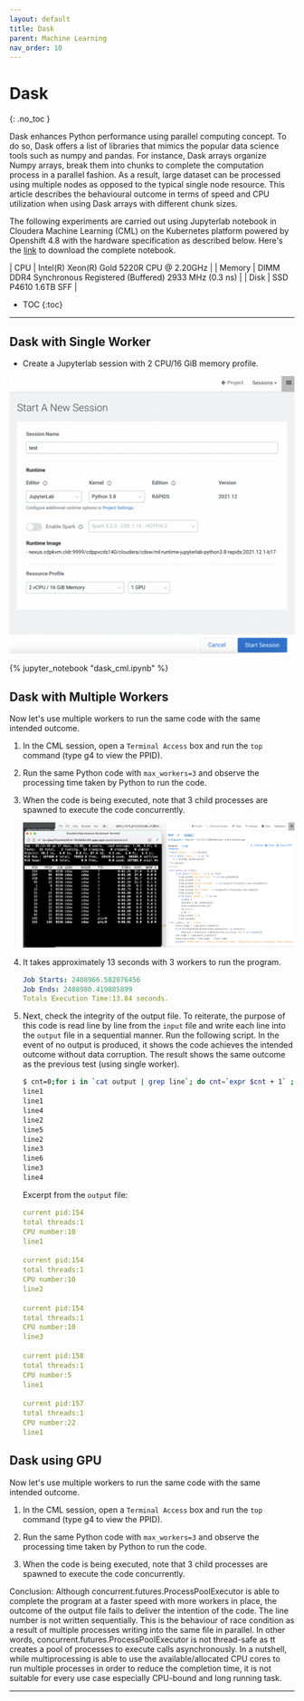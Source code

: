 ```yaml
---
layout: default
title: Dask
parent: Machine Learning
nav_order: 10
---
```


# Dask
{: .no_toc }

Dask enhances Python performance using parallel computing concept. To do so, Dask offers a list of libraries that mimics the popular data science tools such as numpy and pandas. For instance, Dask arrays organize Numpy arrays, break them into chunks to complete the computation process in a parallel fashion. As a result, large dataset can be processed using multiple nodes as opposed to the typical single node resource. This article describes the behavioural outcome in terms of speed and CPU utilization when using Dask arrays with different chunk sizes.

The following experiments are carried out using Jupyterlab notebook in Cloudera Machine Learning (CML) on the Kubernetes platform powered by Openshift 4.8 with the hardware specification as described below. Here's the [link](https://github.com/dennislee22/machineLearning/blob/master/dask_cml.ipynb) to download the complete notebook.

| CPU          | Intel(R) Xeon(R) Gold 5220R CPU @ 2.20GHz | 
| Memory  | DIMM DDR4 Synchronous Registered (Buffered) 2933 MHz (0.3 ns) | 
| Disk | SSD P4610 1.6TB SFF    | 

- TOC
{:toc}

---
## Dask with Single Worker


- Create a Jupyterlab session with 2 CPU/16 GiB memory profile.

![](../../assets/images/cml/dask1.png)

{% jupyter_notebook "dask_cml.ipynb" %}

## Dask with Multiple Workers

Now let's use multiple workers to run the same code with the same intended outcome.

1. In the CML session, open a `Terminal Access` box and run the `top` command (type g4 to view the PPID).

2. Run the same Python code with `max_workers=3` and observe the processing time taken by Python to run the code. 

3. When the code is being executed, note that 3 child processes are spawned to execute the code concurrently.

    ![](../../assets/images/cml/mprocess3.png)    
 
4. It takes approximately 13 seconds with 3 workers to run the program.

    ```yaml
    Job Starts: 2408966.582076456
    Job Ends: 2408980.419085899
    Totals Execution Time:13.84 seconds.
    ```
    
5. Next, check the integrity of the output file. To reiterate, the purpose of this code is read line by line from the `input` file and write each line into the `output` file in a sequential manner. Run the following script. In the event of no output is produced, it shows the code achieves the intended outcome without data corruption. The result shows the same outcome as the previous test (using single worker).

    ```bash
    $ cnt=0;for i in `cat output | grep line`; do cnt=`expr $cnt + 1` ; if [ $i != line$cnt ]; then echo $i;fi ; done
    line1
    line1
    line4
    line2
    line5
    line2
    line3
    line6
    line3
    line4
    ```

    Excerpt from the `output` file:

    ```yaml
    current pid:154
    total threads:1
    CPU number:10
    line1

    current pid:154
    total threads:1
    CPU number:10
    line2

    current pid:154
    total threads:1
    CPU number:10
    line3

    current pid:158
    total threads:1
    CPU number:5
    line1

    current pid:157
    total threads:1
    CPU number:22
    line1
    ```

## Dask using GPU

Now let's use multiple workers to run the same code with the same intended outcome.

1. In the CML session, open a `Terminal Access` box and run the `top` command (type g4 to view the PPID).

2. Run the same Python code with `max_workers=3` and observe the processing time taken by Python to run the code. 

3. When the code is being executed, note that 3 child processes are spawned to execute the code concurrently.


Conclusion: Although concurrent.futures.ProcessPoolExecutor is able to complete the program at a faster speed with more workers in place, the outcome of the output file fails to deliver the intention of the code. The line number is not written sequentially. This is the behaviour of race condition as a result of multiple processes writing into the same file in parallel. In other words, concurrent.futures.ProcessPoolExecutor is not thread-safe as tt creates a pool of processes to execute calls asynchronously. In a nutshell, while multiprocessing is able to use the available/allocated CPU cores to run multiple processes in order to reduce the completion time, it is not suitable for every use case especially CPU-bound and long running task.

---


